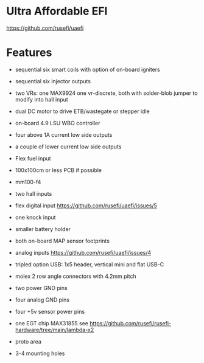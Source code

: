 # Ultra Affordable EFI

https://github.com/rusefi/uaefi


# Features

 * sequential six smart coils with option of on-board igniters
 * sequential six injector outputs
 * two VRs: one MAX9924 one vr-discrete, both with solder-blob jumper to modify into hall input
 * dual DC motor to drive ETB/wastegate or stepper idle
 * on-board 4.9 LSU WBO controller
 * four above 1A current low side outputs
 * a couple of lower current low side outputs
 * Flex fuel input


 

* 100x100cm or less PCB if possible
 * mm100-f4

 * two hall inputs
 * flex digital input https://github.com/rusefi/uaefi/issues/5
 * one knock input
 * smaller battery holder
 * both on-board MAP sensor footprints
 * analog inputs https://github.com/rusefi/uaefi/issues/4
 * tripled option USB: 1x5 header, vertical mini and flat USB-C
 * molex 2 row angle connectors with 4.2mm pitch
 * two power GND pins
 * four analog GND pins
 * four +5v sensor power pins
 * one EGT chip MAX31855 see https://github.com/rusefi/rusefi-hardware/tree/main/lambda-x2
 * proto area
 * 3-4 mounting holes